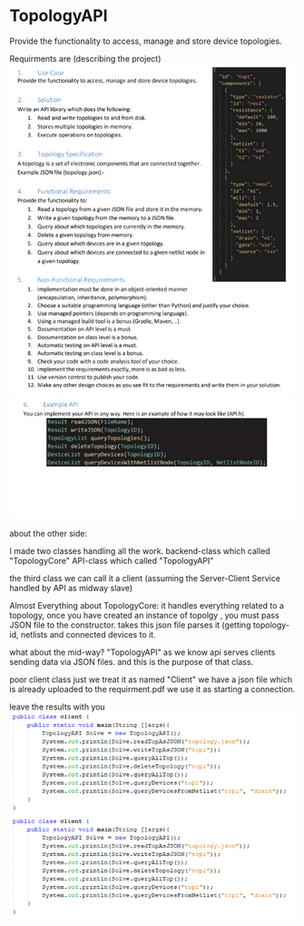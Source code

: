# TopologyAPI
Provide the functionality to access, manage and store device topologies.


Requirments are (describing the project)
![First Page](https://github.com/MarwanNabil/TopologyAPI/raw/main/images/req1.png)
![Second Page](https://github.com/MarwanNabil/TopologyAPI/raw/main/images/req2.png)

about the other side:

I made two classes handling all the work.
backend-class which called "TopologyCore"
API-class which called "TopologyAPI"

the third class we can call it a client (assuming the Server-Client Service handled by API as midway slave)

Almost Everything about TopologyCore:
    it handles everything related to a topology, once you have created an instance of topolgy , you must pass JSON file to the constructor.
    takes this json file parses it (getting topology-id, netlists and connected devices to it.

what about the mid-way? "TopologyAPI"
    as we know api serves clients sending data via JSON files.
    and this is the purpose of that class.
    

poor client class
    just we treat it as named "Client" we have a json file which is already uploaded to the requirment.pdf
    we use it as starting a connection.
    
    
leave the results with you
![Client Code](https://github.com/MarwanNabil/TopologyAPI/raw/main/images/out1.png)
![Output](https://github.com/MarwanNabil/TopologyAPI/raw/main/images/out1.png)
